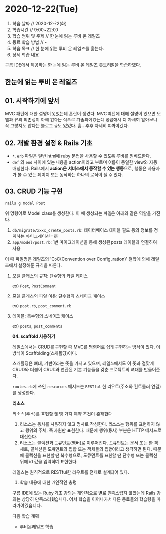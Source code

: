 # 2020-12-22\(Tue\)

1. 학습 날짜 // 2020-12-22\(화\)
2. 학습시간 // 9:00~22:00
3. 학습 범위 및 주제 // 한 눈에 읽는 루비 온 레일즈
4. 동료 학습 방법 // -
5. 학습 목표 // 한 눈에 읽는 루비 온 레일즈를 훑는다.
6. 상세 학습 내용

구름 IDE에서 제공하는 한 눈에 읽는 루비 온 레일즈 튜토리얼을 학습하였다.

## 한눈에 읽는 루비 온 레일즈

## 01. 시작하기에 앞서

MVC 패턴에 대한 설명이 있었는데 혼란이 생겼다. MVC 패턴에 대해 설명이 있으면 모델과 뷰의 의존성이 아예 없다는 식으로 기술되어있는데 궁금해서 더 자세히 알아보니 꼭 그렇지도 않다는 블로그 글도 있었다. 흠.. 추후 자세히 파봐야겠다.

## 02. 개발 환경 설정 & Rails 기초

* `*.erb` 파일은 일반 html에 ruby 문법을 사용할 수 있도록 루비를 임베드한다.
* `def` 와 `end` 사이에 있는 내용을 action이라고 부르며 이름이 동일한 view와 자동 매칭한다. Rails에서 **action은 서비스에서 동작할 수 있는 행동**으로, 행동은 사용자가 볼 수 있는 페이지 또는 동작하는 하나의 로직이 될 수 있다.

## 03. CRUD 기능 구현

```text
rails g model Post
```

위 명령어로 Model class를 생성한다. 이 때 생성되는 파일은 아래와 같은 역할을 가진다.

1. `db/migrate/xxxx_create_posts.rb`: 데이터베이스 테이블 필드 등의 정보를 정의하는 마이그레이션 파일
2. `app/model/post.rb`: 1번 마이그레이션을 통해 생성된 posts 테이블과 연결하여 사용

이 때 파일명은 레일즈의 'CoC\(Convention over Configuration\)' 철학에 의해 레일즈에서 설정해둔 규칙을 따른다.

1. 모델 클래스의 규칙: 단수형의 카멜 케이스

   ex\) `Post`, `PostComment`

2. 모델 클래스의 파일 이름: 단수형의 스네이크 케이스

   ex\) `post.rb`, `post_comment.rb`

3. 테이블: 복수형의 스네이크 케이스

   ex\) `posts`, `post_comments`

   **04. scaffold 사용하기**

   레일스에서는 CRUD를 구현할 때 MVC를 명령어로 쉽게 구현하는 방식이 있다. 이 방식이 Scaffolding\(스캐폴딩\)이다.

   스캐폴딩은 뼈대, 기반이라는 뜻을 가지고 있으며, 레일스에서도 이 뜻과 걸맞게 CRUD와 더불어 CRUD와 연관된 기본 기능들을 갖춘 프로젝트의 뼈대를 만들어준다.

   `routes.rb`에 쓰인 `resources` 메서드는 `RESTful` 한 라우트\(주소와 컨트롤러 연결\)를 생성한다.

   **리소스**

   리소스\(주소\)를 표현할 땐 몇 가지 제약 조건이 존재한다.

   1. 리소스는 동사를 사용하지 않고 명사로 작성한다. 리소스는 행위를 표현하지 않고 행위의 주체, 즉 자원만 표현한다. 때문에 행위\(동사\) 부분은 HTTP 메서드로 대신한다.
   2. 리소스는 콜렉션과 도큐먼트\(멤버\)로 이루어진다. 도큐먼트는 문서 또는 한 객체로, 콜렉션은 도큐먼트의 집합 또는 객체들의 집합이라고 생각하면 된다. 때문에 콜렉션을 표현할 땐 복수형으로, 도큐먼트를 표현할 땐 단수형 또는 콜렉션 뒤에 id 값을 입력하여 표현한다.

   레일스는 원칙적으로 RESTful한 라우트를 전제로 설계되어 있다.

   1. 학습 내용에 대한 개인적인 총평

   구름 IDE에 있는 Ruby 기초 강의는 개인적으로 별로 만족스럽지 않았는데 Rails 강의는 상당히 만족스러웠습니다. 어서 학습을 이어나가서 다른 동료들의 학습량을 따라가야겠습니다.

   다음 학습 계획

   * 루비온레일즈 학습

